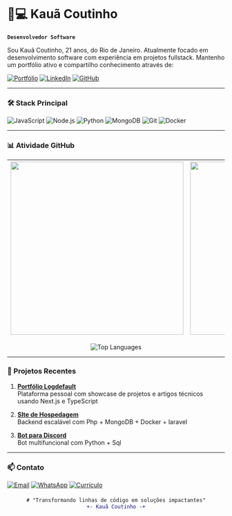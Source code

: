 # 👨💻 Kauã Coutinho

**`Desenvolvedor Software`**

Sou Kauã Coutinho, 21 anos, do Rio de Janeiro. Atualmente focado em desenvolvimento software com experiência em projetos fullstack. Mantenho um portfólio ativo e compartilho conhecimento através de:

[![Portfólio](https://img.shields.io/badge/🌐-Portfólio-2CA5E0?style=for-the-badge&logo=google-chrome)](https://logdefault.com)
[![LinkedIn](https://img.shields.io/badge/-LinkedIn-0077B5?style=for-the-badge&logo=linkedin)](https://www.linkedin.com/in/kau%C3%A3-coutinho-333561219/)
[![GitHub](https://img.shields.io/badge/-GitHub-181717?style=for-the-badge&logo=github)](https://github.com/logdefault)

---

### 🛠️ Stack Principal

![JavaScript](https://img.shields.io/badge/-JavaScript-F7DF1E?style=for-the-badge&logo=javascript&logoColor=black)
![Node.js](https://img.shields.io/badge/-Node.js-339933?style=for-the-badge&logo=node.js)
![Python](https://img.shields.io/badge/-Python-3776AB?style=for-the-badge&logo=python)
![MongoDB](https://img.shields.io/badge/-MongoDB-47A248?style=for-the-badge&logo=mongodb)
![Git](https://img.shields.io/badge/-Git-F05032?style=for-the-badge&logo=git)
![Docker](https://img.shields.io/badge/-Docker-2496ED?style=for-the-badge&logo=docker)

---

### 📊 Atividade GitHub

<div align="center">

| <img align="center" src="https://github-readme-stats.vercel.app/api?username=logdefault&show_icons=true&theme=vision-friendly-dark&locale=pt-br&hide_border=true" width="400"> | <img align="center" src="https://github-readme-streak-stats.herokuapp.com/?user=logdefault&theme=vision-friendly-dark&hide_border=true" width="400"> |
|-------------|-------------|

![Top Languages](https://github-readme-stats.vercel.app/api/top-langs/?username=logdefault&layout=compact&theme=vision-friendly-dark&hide_border=true&langs_count=8)

</div>

---

### 🚀 Projetos Recentes

1. **[Portfólio Logdefault](https://logdefault.com)**  
   Plataforma pessoal com showcase de projetos e artigos técnicos usando Next.js e TypeScript

2. **[SIte de Hospedagem](https://urlhost.com.br/)**  
   Backend escalável com Php + MongoDB + Docker + laravel

3. **[Bot para Discord](https://github.com/logdefault/discord-bot)**  
   Bot multifuncional com Python  + Sql

---

### 📫 Contato

[![Email](https://img.shields.io/badge/-contato@logdefault.com-D14836?style=for-the-badge&logo=gmail)](mailto:contato@logdefault.com)
[![WhatsApp](https://img.shields.io/badge/-21_99773_4609-25D366?style=for-the-badge&logo=whatsapp)](https://wa.me/5521997734609)
[![Currículo](https://img.shields.io/badge/-📄_Currículo-00599C?style=for-the-badge&logo=adobe-acrobat-reader)](https://logdefault.com/cv.pdf)

<div align="center" style="margin-top: 20px;">
  
```diff
# "Transformando linhas de código em soluções impactantes"
+- Kauã Coutinho -+
